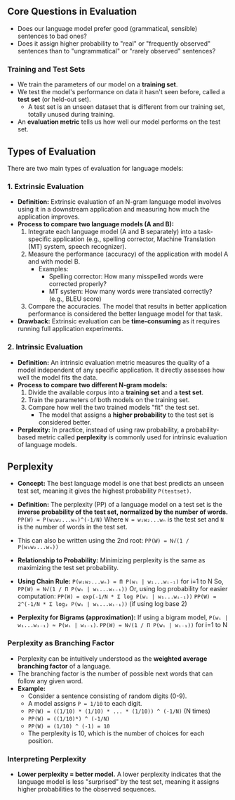 ## Core Questions in Evaluation

*   Does our language model prefer good (grammatical, sensible) sentences to bad ones?
*   Does it assign higher probability to "real" or "frequently observed" sentences than to "ungrammatical" or "rarely observed" sentences?

### Training and Test Sets
*   We train the parameters of our model on a **training set**.
*   We test the model's performance on data it hasn't seen before, called a **test set** (or held-out set).
    *   A test set is an unseen dataset that is different from our training set, totally unused during training.
*   An **evaluation metric** tells us how well our model performs on the test set.

## Types of Evaluation
There are two main types of evaluation for language models:
### 1. Extrinsic Evaluation
*   **Definition:** Extrinsic evaluation of an N-gram language model involves using it in a downstream application and measuring how much the application improves.
*   **Process to compare two language models (A and B):**
    1.  Integrate each language model (A and B separately) into a task-specific application (e.g., spelling corrector, Machine Translation (MT) system, speech recognizer).
    2.  Measure the performance (accuracy) of the application with model A and with model B.
        *   Examples:
            *   Spelling corrector: How many misspelled words were corrected properly?
            *   MT system: How many words were translated correctly? (e.g., BLEU score)
    3.  Compare the accuracies. The model that results in better application performance is considered the better language model for that task.
*   **Drawback:** Extrinsic evaluation can be **time-consuming** as it requires running full application experiments.

### 2. Intrinsic Evaluation
*   **Definition:** An intrinsic evaluation metric measures the quality of a model independent of any specific application. It directly assesses how well the model fits the data.
*   **Process to compare two different N-gram models:**
    1.  Divide the available corpus into a **training set** and a **test set**.
    2.  Train the parameters of both models on the training set.
    3.  Compare how well the two trained models "fit" the test set.
        *   The model that assigns a **higher probability** to the test set is considered better.
*   **Perplexity:** In practice, instead of using raw probability, a probability-based metric called **perplexity** is commonly used for intrinsic evaluation of language models.

## Perplexity
*   **Concept:** The best language model is one that best predicts an unseen test set, meaning it gives the highest probability `P(testset)`.
*   **Definition:** The perplexity (PP) of a language model on a test set is the **inverse probability of the test set, normalized by the number of words.**
    `PP(W) = P(w₁w₂...wₙ)^(-1/N)`
    Where `W = w₁w₂...wₙ` is the test set and `N` is the number of words in the test set.
*   This can also be written using the 2nd root:
    `PP(W) = N√(1 / P(w₁w₂...wₙ))`
*   **Relationship to Probability:** Minimizing perplexity is the same as maximizing the test set probability.
*   **Using Chain Rule:**
    `P(w₁w₂...wₙ) = Π P(wᵢ | w₁...wᵢ₋₁)` for i=1 to N
    So, `PP(W) = N√(1 / Π P(wᵢ | w₁...wᵢ₋₁))`
    Or, using log probability for easier computation:
    `PP(W) = exp(-1/N * Σ log P(wᵢ | w₁...wᵢ₋₁))`
    `PP(W) = 2^(-1/N * Σ log₂ P(wᵢ | w₁...wᵢ₋₁))` (if using log base 2)

*   **Perplexity for Bigrams (approximation):**
    If using a bigram model, `P(wᵢ | w₁...wᵢ₋₁) ≈ P(wᵢ | wᵢ₋₁)`.
    `PP(W) = N√(1 / Π P(wᵢ | wᵢ₋₁))` for i=1 to N

### Perplexity as Branching Factor
*   Perplexity can be intuitively understood as the **weighted average branching factor** of a language.
*   The branching factor is the number of possible next words that can follow any given word.
*   **Example:**
    *   Consider a sentence consisting of random digits (0-9).
    *   A model assigns `P = 1/10` to each digit.
    *   `PP(W) = ((1/10) * (1/10) * ... * (1/10)) ^ (-1/N)` (N times)
    *   `PP(W) = ((1/10)ᴺ) ^ (-1/N)`
    *   `PP(W) = (1/10) ^ (-1) = 10`
    *   The perplexity is 10, which is the number of choices for each position.

### Interpreting Perplexity
*   **Lower perplexity = better model.** A lower perplexity indicates that the language model is less "surprised" by the test set, meaning it assigns higher probabilities to the observed sequences.